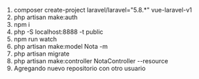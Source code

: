 1. composer create-project laravel/laravel="5.8.\*" vue-laravel-v1
2. php artisan make:auth
3. npm i
4. php -S localhost:8888 -t public
5. npm run watch
6. php artisan make:model Nota -m
7. php artisan migrate
8. php artisan make:controller NotaController --resource
9. Agregando nuevo repositorio con otro usuario